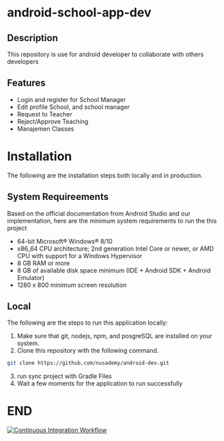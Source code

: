 # android-school-app-dev

## Description
This repository is use for android developer to collaborate with others developers

## Features
- Login and register for School Manager
- Edit profile School, and school manager
- Request to Teacher
- Reject/Approve Teaching
- Manajemen Classes

# Installation
The following are the installation steps both locally and in production.
## System Requireements
Based on the official documentation from Android Studio and our implementation, here are the minimum system requirements to run the this project
- 64-bit Microsoft® Windows® 8/10
- x86_64 CPU architecture; 2nd generation Intel Core or newer, or AMD CPU with support for a Windows Hypervisor
- 8 GB RAM or more
- 8 GB of available disk space minimum (IDE + Android SDK + Android Emulator)
- 1280 x 800 minimum screen resolution

## Local
The following are the steps to run this application locally:
1. Make sure that git, nodejs, npm, and posgreSQL are installed on your system.
2. Clone this repository with the following command.
```bash 
git clone https://github.com/nusademy/android-dev.git
```
3. run sync project with Gradle Files
4. Wait a few moments for the application to run successfully




# END

[![Continuous Integration Workflow](https://github.com/nusademy/android-dev/actions/workflows/main.yml/badge.svg?branch=main)](https://github.com/nusademy/android-dev/actions/workflows/main.yml)
